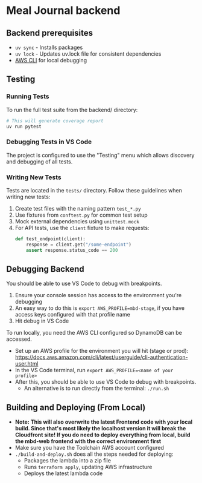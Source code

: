 # Meal Journal backend

## Backend prerequisites
- `uv sync` - Installs packages
- `uv lock` - Updates uv.lock file for consistent dependencies
- [AWS CLI](https://docs.aws.amazon.com/cli/latest/userguide/getting-started-install.html) for local debugging

## Testing

### Running Tests
To run the full test suite from the backend/ directory:
```bash
# This will generate coverage report
uv run pytest
```

### Debugging Tests in VS Code
The project is configured to use the "Testing" menu which allows discovery and debugging of all tests.

### Writing New Tests
Tests are located in the `tests/` directory. Follow these guidelines when writing new tests:

1. Create test files with the naming pattern `test_*.py`
1. Use fixtures from `conftest.py` for common test setup
1. Mock external dependencies using `unittest.mock`
1. For API tests, use the `client` fixture to make requests:
   ```python
   def test_endpoint(client):
       response = client.get("/some-endpoint")
       assert response.status_code == 200
   ```

## Debugging Backend
You should be able to use VS Code to debug with breakpoints.
1. Ensure your console session has access to the environment you're debugging
  1. An easy way to do this is `export AWS_PROFILE=mbd-stage`, if you have access keys configured with that profile name
1. Hit debug in VS Code

To run locally, you need the AWS CLI configured so DynamoDB can be accessed.
- Set up an AWS profile for the environment you will hit (stage or prod): https://docs.aws.amazon.com/cli/latest/userguide/cli-authentication-user.html
- In the VS Code terminal, run `export AWS_PROFILE=<name of your profile>`
- After this, you should be able to use VS Code to debug with breakpoints.
    - An alternative is to run directly from the terminal: `./run.sh`

## Building and Deploying (From Local)

- **Note: This will also overwrite the latest Frontend code with your local build. Since that's most likely the localhost version it will break the Cloudfront site! If you do need to deploy everything from local, build the mbd-web frontend with the correct environment first**
- Make sure you have the Toolchain AWS account configured
- `./build-and-deploy.sh` does all the steps needed for deploying:
    - Packages the lambda into a zip file
    - Runs `terraform apply`, updating AWS infrastructure
    - Deploys the latest lambda code
